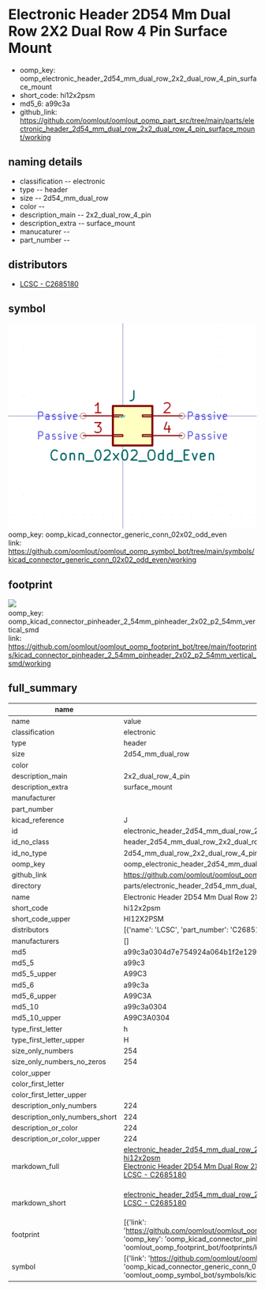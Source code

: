 # Electronic Header 2D54 Mm Dual Row 2X2 Dual Row 4 Pin Surface Mount

  
* oomp_key: oomp_electronic_header_2d54_mm_dual_row_2x2_dual_row_4_pin_surface_mount 
* short_code: hi12x2psm
* md5_6: a99c3a  
* github_link: https://github.com/oomlout/oomlout_oomp_part_src/tree/main/parts/electronic_header_2d54_mm_dual_row_2x2_dual_row_4_pin_surface_mount/working  
## naming details
* classification -- electronic
* type -- header
* size -- 2d54_mm_dual_row
* color -- 
* description_main -- 2x2_dual_row_4_pin
* description_extra -- surface_mount
* manucaturer -- 
* part_number -- 

## distributors
* [LCSC - C2685180](https://lcsc.com/product-detail/C2685180.html)  


## symbol

![](symbol/0/working/working_600.png)  
oomp_key: oomp_kicad_connector_generic_conn_02x02_odd_even  
link: https://github.com/oomlout/oomlout_oomp_symbol_bot/tree/main/symbols/kicad_connector_generic_conn_02x02_odd_even/working  

## footprint

![](footprint/0/working/working_600.png)  
oomp_key: oomp_kicad_connector_pinheader_2_54mm_pinheader_2x02_p2_54mm_vertical_smd  
link: https://github.com/oomlout/oomlout_oomp_footprint_bot/tree/main/footprints/kicad_connector_pinheader_2_54mm_pinheader_2x02_p2_54mm_vertical_smd/working  

## full_summary
| name | value | 
| --- | --- | 
| name | value | 
| classification | electronic | 
| type | header | 
| size | 2d54_mm_dual_row | 
| color |  | 
| description_main | 2x2_dual_row_4_pin | 
| description_extra | surface_mount | 
| manufacturer |  | 
| part_number |  | 
| kicad_reference | J | 
| id | electronic_header_2d54_mm_dual_row_2x2_dual_row_4_pin_surface_mount | 
| id_no_class | header_2d54_mm_dual_row_2x2_dual_row_4_pin_surface_mount | 
| id_no_type | 2d54_mm_dual_row_2x2_dual_row_4_pin_surface_mount | 
| oomp_key | oomp_electronic_header_2d54_mm_dual_row_2x2_dual_row_4_pin_surface_mount | 
| github_link | https://github.com/oomlout/oomlout_oomp_part_src/tree/main/parts/electronic_header_2d54_mm_dual_row_2x2_dual_row_4_pin_surface_mount/working | 
| directory | parts/electronic_header_2d54_mm_dual_row_2x2_dual_row_4_pin_surface_mount | 
| name | Electronic Header 2D54 Mm Dual Row 2X2 Dual Row 4 Pin Surface Mount | 
| short_code | hi12x2psm | 
| short_code_upper | HI12X2PSM | 
| distributors | [{'name': 'LCSC', 'part_number': 'C2685180', 'link': 'https://lcsc.com/product-detail/C2685180.html', 'id': 'distributor_lcsc'}] | 
| manufacturers | [] | 
| md5 | a99c3a0304d7e754924a064b1f2e129d | 
| md5_5 | a99c3 | 
| md5_5_upper | A99C3 | 
| md5_6 | a99c3a | 
| md5_6_upper | A99C3A | 
| md5_10 | a99c3a0304 | 
| md5_10_upper | A99C3A0304 | 
| type_first_letter | h | 
| type_first_letter_upper | H | 
| size_only_numbers | 254 | 
| size_only_numbers_no_zeros | 254 | 
| color_upper |  | 
| color_first_letter |  | 
| color_first_letter_upper |  | 
| description_only_numbers | 224 | 
| description_only_numbers_short | 224 | 
| description_or_color | 224 | 
| description_or_color_upper | 224 | 
| markdown_full | [electronic_header_2d54_mm_dual_row_2x2_dual_row_4_pin_surface_mount](https://github.com/oomlout/oomlout_oomp_part_src/tree/main/parts/electronic_header_2d54_mm_dual_row_2x2_dual_row_4_pin_surface_mount/working)<br>[hi12x2psm](https://github.com/oomlout/oomlout_oomp_part_src/tree/main/parts/electronic_header_2d54_mm_dual_row_2x2_dual_row_4_pin_surface_mount/working)<br>[Electronic Header 2D54 Mm Dual Row 2X2 Dual Row 4 Pin Surface Mount](https://github.com/oomlout/oomlout_oomp_part_src/tree/main/parts/electronic_header_2d54_mm_dual_row_2x2_dual_row_4_pin_surface_mount/working)<br>[LCSC - C2685180<br>](https://lcsc.com/product-detail/C2685180.html)<br> | 
| markdown_short | [electronic_header_2d54_mm_dual_row_2x2_dual_row_4_pin_surface_mount](https://github.com/oomlout/oomlout_oomp_part_src/tree/main/parts/electronic_header_2d54_mm_dual_row_2x2_dual_row_4_pin_surface_mount/working)<br>[LCSC - C2685180<br>](https://lcsc.com/product-detail/C2685180.html)<br> | 
| footprint | [{'link': 'https://github.com/oomlout/oomlout_oomp_footprint_bot/tree/main/foootprntss/kicad_connector_pinheader_2_54mm_pinheader_2x02_p2_54mm_vertical_smd', 'oomp_key': 'oomp_kicad_connector_pinheader_2_54mm_pinheader_2x02_p2_54mm_vertical_smd', 'directory': 'oomlout_oomp_footprint_bot/footprints/kicad_connector_pinheader_2_54mm_pinheader_2x02_p2_54mm_vertical_smd//working/working.kicad_mod'}] | 
| symbol | [{'link': 'https://github.com/oomlout/oomlout_oomp_symbol_bot/tree/main/symbols/kicad_connector_generic_conn_02x02_odd_even', 'oomp_key': 'oomp_kicad_connector_generic_conn_02x02_odd_even', 'directory': 'oomlout_oomp_symbol_bot/symbols/kicad_connector_generic_conn_02x02_odd_even//working/working.kicad_sym'}] | 
